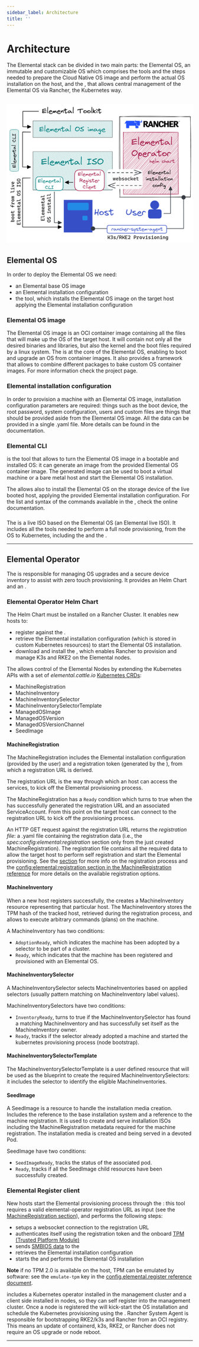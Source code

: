 ```yaml
---
sidebar_label: Architecture
title: ''
---
```


<head>
  <link rel="canonical" href="https://elemental.docs.rancher.com/architecture"/>
</head>

# Architecture

The Elemental stack can be divided in two main parts: the Elemental OS, an immutable and customizable OS which comprises the tools and the steps needed to prepare the Cloud Native OS image and perform the actual OS installation on the host, and the <Vars name="elemental_operator_name" />, that allows central management of the Elemental OS via Rancher, the Kubernetes way.

![Elemental Architecture](images/elemental-arch-v1.3_nobg.png)
----
## Elemental OS
In order to deploy the Elemental OS we need:

- an Elemental base OS image
- an Elemental installation configuration
- the <Vars name="elemental_cli_name" /> tool, which installs the Elemental OS image on the target host applying the Elemental installation configuration

### Elemental OS image
The Elemental OS image is an OCI container image containing all the files that will make up the OS of the target host. It will contain not only all the desired binaries and libraries, but also the kernel and the boot files required by a linux system.
The <Vars name="elemental_toolkit_name" link="elemental_toolkit_url" /> is at the core of the Elemental OS, enabling to boot and upgrade an OS from container images. It also provides a framework that allows to combine different packages to bake custom OS container images. For more information check the <Vars name="elemental_toolkit_name" link="elemental_toolkit_url" /> project page.

### Elemental installation configuration
In order to provision a machine with an Elemental OS image, installation configuration parameters are required: things such as the boot device, the root password, system configuration, users and custom files are things that should be provided aside from the Elemental OS image. All the data can be provided in a single .yaml file. More details can be found in the <Vars name="elemental_toolkit_name" link="elemental_toolkit_url" /> documentation.

### Elemental CLI

<Vars name="elemental_cli_name" /> is the tool that allows to turn the Elemental OS image in a bootable and installed OS: it can generate an <Vars name="elemental_iso_name" /> image from the provided Elemental OS container image. The generated <Vars name="elemental_iso_name" /> image can be used to boot a virtual machine or a bare metal host and start the Elemental OS installation.

The <Vars name="elemental_cli_name" /> allows also to install the Elemental OS on the storage device of the live booted host, applying the provided Elemental installation configuration. For the list and syntax of the commands available in the <Vars name="elemental_cli_name" />, check the <Vars link="elemental_cli_url">online documentation</Vars>.

### <Vars name="elemental_iso_name" />
The <Vars name="elemental_iso_name" /> is a live ISO based on the Elemental OS (an Elemental live ISO).
It includes all the tools needed to perform a full node provisioning, from the OS to Kubernetes, including the [<Vars name="elemental_cli_name" />](#elemental-cli) and the [<Vars name="elemental_register_name" />](#elemental-register-client).

----

## Elemental Operator
The <Vars name="elemental_operator_name" /> is responsible for managing OS upgrades and a secure device inventory to assist
with zero touch provisioning.
It provides an <Vars name="elemental_operator_name" /> Helm Chart and an <Vars name="elemental_register_name" />.

### Elemental Operator Helm Chart
The <Vars name="elemental_operator_name" /> Helm Chart must be installed on a Rancher Cluster. It enables new hosts to:

- register against the <Vars name="elemental_operator_name" />.
- retrieve the Elemental installation configuration (which is stored in custom Kubernetes resources) to start the Elemental OS installation.
- download and install the <Vars name="ranchersystemagent_name" link="ranchersystemagent_url" />, which enables Rancher to provision and manage K3s and RKE2 on the Elemental nodes.

The <Vars name="elemental_operator_name" /> allows control of the Elemental Nodes by extending the Kubernetes APIs with a set of _elemental.cattle.io_ [Kubernetes CRDs](https://kubernetes.io/docs/tasks/extend-kubernetes/custom-resources/custom-resource-definitions/):

- MachineRegistration
- MachineInventory
- MachineInventorySelector
- MachineInventorySelectorTemplate
- ManagedOSImage
- ManagedOSVersion
- ManagedOSVersionChannel
- SeedImage

#### MachineRegistration
The MachineRegistration includes the Elemental installation configuration (provided by the user) and a registration token (generated by the <Vars name="elemental_operator_name" />), from which a registration URL is derived.

The registration URL is the way through which an host can access the <Vars name="elemental_operator_name" /> services, to kick off the Elemental provisioning process.

The MachineRegistration has a `Ready` condition which turns to true when the <Vars name="elemental_operator_name" /> has successfully generated the registration URL and an associated ServiceAccount. From this point on the target host can connect to the registration URL to kick off the provisioning process.

An HTTP GET request against the registration URL returns the _registration file_: a .yaml file containing the registration data (i.e., the _spec:config:elemental:registration_ section only from the just created MachineRegistration).
The registration file contains all the required data to allow the target host to perform self registration and start the Elemental provisioning. See the [<Vars name="elemental_register_name" /> section](#elemental-register-client) for more info on the registration process and the [config:elemental:registration section in the MachineRegistration reference](machineregistration-reference.md#configelementalregistration) for more details on the available registration options.

#### MachineInventory
When a new host registers successfully, the <Vars name="elemental_operator_name" /> creates a MachineInventory resource representing that particular host.
The MachineInventory stores the TPM hash of the tracked host, retrieved during the registration process, and allows to execute arbitrary commands (plans) on the machine.

A MachineInventory has two conditions:

- `AdoptionReady`, which indicates the machine has been adopted by a selector to be part of a cluster.
- `Ready`, which indicates that the machine has been registered and provisioned with an Elemental OS.

#### MachineInventorySelector
A MachineInventorySelector selects MachineInventories based on applied selectors (usually pattern matching on MachineInventory label values).

MachineInventorySelectors have two conditions:

- `InventoryReady`, turns to true if the MachineInventorySelector has found a matching MachineInventory and has successfully set itself as the MachineInventory owner.
- `Ready`, tracks if the selector already adopted a machine and started the kubernetes provisioning process (node bootstrap).

#### MachineInventorySelectorTemplate
The MachineInventorySelectorTemplate is a user defined resource that will be used as the blueprint to create the required MachineInventorySelectors: it includes the selector to identify the eligible MachineInventories.

#### SeedImage
A SeedImage is a resource to handle the installation media creation. Includes the reference to the base installation system and a reference to the machine registration. It is used to create and serve installation ISOs including
the MachineRegistration metadata required for the machine registration. The installation media is created and being served in a devoted Pod.

SeedImage have two conditions:

- `SeedImageReady`, tracks the status of the associated pod.
- `Ready`, tracks if all the SeedImage child resources have been successfully created.

### Elemental Register client
New hosts start the Elemental provisioning process through the <Vars name="elemental_register_name" />: this tool requires a valid elemental-operator registration URL as input (see the [MachineRegistration section](#machineregistration)), and performs the following steps:

- setups a websocket connection to the registration URL
- authenticates itself using the registration token and the onboard [TPM (Trusted Platform Module)](https://en.wikipedia.org/wiki/Trusted_Platform_Module)
- sends [SMBIOS data](smbios.md) to the <Vars name="elemental_operator_name" />
- retrieves the Elemental installation configuration
- starts the [<Vars name="elemental_cli_name" />](#elemental-cli) and performs the Elemental OS installation

**Note**
if no TPM 2.0 is available on the host, TPM can be emulated by software: see the `emulate-tpm` key in the [config.elemental.register reference document](machineregistration-reference.md#configelementalregistration).

<Vars name="elemental_operator_name" /> includes a Kubernetes operator installed in the management cluster and a client
side installed in nodes, so they can self register into the management cluster. Once a node is
registered the <Vars name="elemental_operator_name" /> will kick-start the OS installation and schedule the Kubernetes
provisioning using the <Vars name="ranchersystemagent_name" link="ranchersystemagent_url" />.
Rancher System Agent is responsible for bootstrapping RKE2/k3s and Rancher from an OCI registry. This means
an update of containerd, k3s, RKE2, or Rancher does not require an OS upgrade
or node reboot.

----
